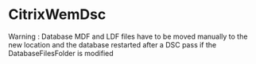 # CitrixWemDsc


Warning : Database MDF and LDF files have to be moved manually to the new location and the database restarted after a DSC pass if the DatabaseFilesFolder is modified